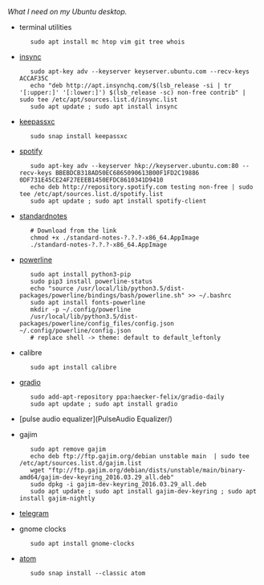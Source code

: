 _What I need on my Ubuntu desktop._

- terminal utilities

         sudo apt install mc htop vim git tree whois

- [insync](https://www.insynchq.com/downloads#repositories)

         sudo apt-key adv --keyserver keyserver.ubuntu.com --recv-keys ACCAF35C
         echo "deb http://apt.insynchq.com/$(lsb_release -si | tr '[:upper:]' '[:lower:]') $(lsb_release -sc) non-free contrib" | sudo tee /etc/apt/sources.list.d/insync.list
         sudo apt update ; sudo apt install insync

- [keepassxc](https://keepassxc.org/download#linux)

         sudo snap install keepassxc
  
- [spotify](https://www.spotify.com/cz/download/linux/)

         sudo apt-key adv --keyserver hkp://keyserver.ubuntu.com:80 --recv-keys BBEBDCB318AD50EC6865090613B00F1FD2C19886 0DF731E45CE24F27EEEB1450EFDC8610341D9410
         echo deb http://repository.spotify.com testing non-free | sudo tee /etc/apt/sources.list.d/spotify.list
         sudo apt update ; sudo apt install spotify-client

- [standardnotes](https://standardnotes.org/getting-started?downloaded=linux)

         # Download from the link 
         chmod +x ./standard-notes-?.?.?-x86_64.AppImage
         ./standard-notes-?.?.?-x86_64.AppImage

- [powerline](https://powerline.readthedocs.io/en/latest/installation.html)

         sudo apt install python3-pip
         sudo pip3 install powerline-status
         echo "source /usr/local/lib/python3.5/dist-packages/powerline/bindings/bash/powerline.sh" >> ~/.bashrc
         sudo apt install fonts-powerline
         mkdir -p ~/.config/powerline
         /usr/local/lib/python3.5/dist-packages/powerline/config_files/config.json ~/.config/powerline/config.json
         # replace shell -> theme: default to default_leftonly

- calibre

         sudo apt install calibre

- [gradio](https://github.com/haecker-felix/gradio/wiki/Install-Gradio)

         sudo add-apt-repository ppa:haecker-felix/gradio-daily
         sudo apt update ; sudo apt install gradio
         
- [pulse audio equalizer](PulseAudio Equalizer/)
- gajim

         sudo apt remove gajim
         echo deb ftp://ftp.gajim.org/debian unstable main  | sudo tee /etc/apt/sources.list.d/gajim.list
         wget "ftp://ftp.gajim.org/debian/dists/unstable/main/binary-amd64/gajim-dev-keyring_2016.03.29_all.deb"
         sudo dpkg -i gajim-dev-keyring_2016.03.29_all.deb
         sudo apt update ; sudo apt install gajim-dev-keyring ; sudo apt install gajim-nightly

- [telegram](https://telegram.org/dl/desktop/linux)
- gnome clocks

         sudo apt install gnome-clocks
         
- [atom](https://atom.io)

         sudo snap install --classic atom
